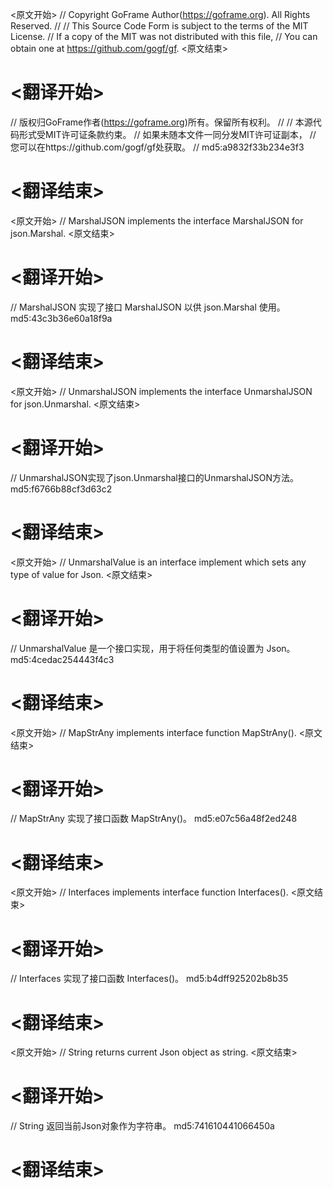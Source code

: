 
<原文开始>
// Copyright GoFrame Author(https://goframe.org). All Rights Reserved.
//
// This Source Code Form is subject to the terms of the MIT License.
// If a copy of the MIT was not distributed with this file,
// You can obtain one at https://github.com/gogf/gf.
<原文结束>

# <翻译开始>
// 版权归GoFrame作者(https://goframe.org)所有。保留所有权利。
//
// 本源代码形式受MIT许可证条款约束。
// 如果未随本文件一同分发MIT许可证副本，
// 您可以在https://github.com/gogf/gf处获取。
// md5:a9832f33b234e3f3
# <翻译结束>


<原文开始>
// MarshalJSON implements the interface MarshalJSON for json.Marshal.
<原文结束>

# <翻译开始>
// MarshalJSON 实现了接口 MarshalJSON 以供 json.Marshal 使用。 md5:43c3b36e60a18f9a
# <翻译结束>


<原文开始>
// UnmarshalJSON implements the interface UnmarshalJSON for json.Unmarshal.
<原文结束>

# <翻译开始>
// UnmarshalJSON实现了json.Unmarshal接口的UnmarshalJSON方法。 md5:f6766b88cf3d63c2
# <翻译结束>


<原文开始>
// UnmarshalValue is an interface implement which sets any type of value for Json.
<原文结束>

# <翻译开始>
// UnmarshalValue 是一个接口实现，用于将任何类型的值设置为 Json。 md5:4cedac254443f4c3
# <翻译结束>


<原文开始>
// MapStrAny implements interface function MapStrAny().
<原文结束>

# <翻译开始>
// MapStrAny 实现了接口函数 MapStrAny()。 md5:e07c56a48f2ed248
# <翻译结束>


<原文开始>
// Interfaces implements interface function Interfaces().
<原文结束>

# <翻译开始>
// Interfaces 实现了接口函数 Interfaces()。 md5:b4dff925202b8b35
# <翻译结束>


<原文开始>
// String returns current Json object as string.
<原文结束>

# <翻译开始>
// String 返回当前Json对象作为字符串。 md5:741610441066450a
# <翻译结束>

